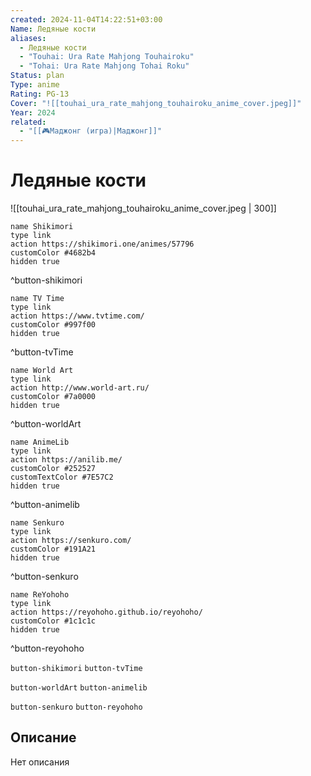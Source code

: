 ```yaml
---
created: 2024-11-04T14:22:51+03:00
Name: Ледяные кости
aliases:
  - Ледяные кости
  - "Touhai: Ura Rate Mahjong Touhairoku"
  - "Tohai: Ura Rate Mahjong Tohai Roku"
Status: plan
Type: anime
Rating: PG-13
Cover: "![[touhai_ura_rate_mahjong_touhairoku_anime_cover.jpeg]]"
Year: 2024
related:
  - "[[🎮Маджонг (игра)|Маджонг]]"
---
```


# Ледяные кости

![[touhai_ura_rate_mahjong_touhairoku_anime_cover.jpeg | 300]]

```button
name Shikimori
type link
action https://shikimori.one/animes/57796
customColor #4682b4
hidden true
```
^button-shikimori

```button
name TV Time
type link
action https://www.tvtime.com/
customColor #997f00
hidden true
```
^button-tvTime

```button
name World Art
type link
action http://www.world-art.ru/
customColor #7a0000
hidden true
```
^button-worldArt

```button
name AnimeLib
type link
action https://anilib.me/
customColor #252527
customTextColor #7E57C2
hidden true
```
^button-animelib

```button
name Senkuro
type link
action https://senkuro.com/
customColor #191A21
hidden true
```
^button-senkuro

```button
name ReYohoho
type link
action https://reyohoho.github.io/reyohoho/
customColor #1c1c1c
hidden true
```
^button-reyohoho

`button-shikimori` `button-tvTime`

`button-worldArt` `button-animelib`

`button-senkuro` `button-reyohoho`

## Описание

Нет описания
